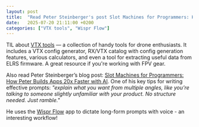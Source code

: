 ```yaml
---
layout: post
title:  "Read Peter Steinberger's post Slot Machines for Programmers: How Peter Builds Apps 20x Faster with AI"
date:   2025-07-20 21:11:00 +0200
categories: ["VTX tools", "Wispr Flow"]
---
```

TIL about [VTX tools](https://vtx.in.ua) — a collection of handy tools for drone enthusiasts. It includes a VTX config generator, RX/VTX catalog with config generation features, various calculators, and even a tool for extracting useful data from ELRS firmware. A great resource if you're working with FPV gear.

Also read Peter Steinberger’s blog post: [Slot Machines for Programmers: How Peter Builds Apps 20x Faster with AI](https://steipete.me/posts/2025/when-ai-meets-madness-peters-16-hour-days). One of his key tips for writing effective prompts: *"explain what you want from multiple angles, like you’re talking to someone slightly unfamiliar with your product. No structure needed. Just ramble."*

He uses the [Wispr Flow](https://x.com/WisprFlow) app to dictate long-form prompts with voice - an interesting workflow!